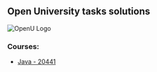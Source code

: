 ## Open University tasks solutions
![OpenU Logo](http://www.openu.ac.il/_layouts/openu_www/theming/responsive/imageswrapper/logo_op_en.png)

### Courses:
- [Java - 20441](https://github.com/EgorLu/OpenUniJava)
